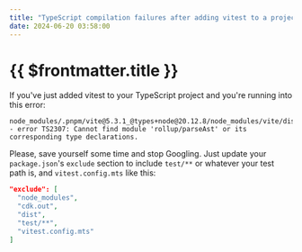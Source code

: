 ```yaml
---
title: "TypeScript compilation failures after adding vitest to a project"
date: 2024-06-20 03:58:00
---
```


# {{ $frontmatter.title }}

If you've just added vitest to your TypeScript project and you're running into this error:

```
node_modules/.pnpm/vite@5.3.1_@types+node@20.12.8/node_modules/vite/dist/node/index.d.ts:5:41 - error TS2307: Cannot find module 'rollup/parseAst' or its corresponding type declarations.
```

Please, save yourself some time and stop Googling. Just update your `package.json`'s `exclude` section to
include `test/**` or whatever your test path is, and `vitest.config.mts` like this:

```json
"exclude": [
  "node_modules",
  "cdk.out",
  "dist",
  "test/**",
  "vitest.config.mts"
]
```
